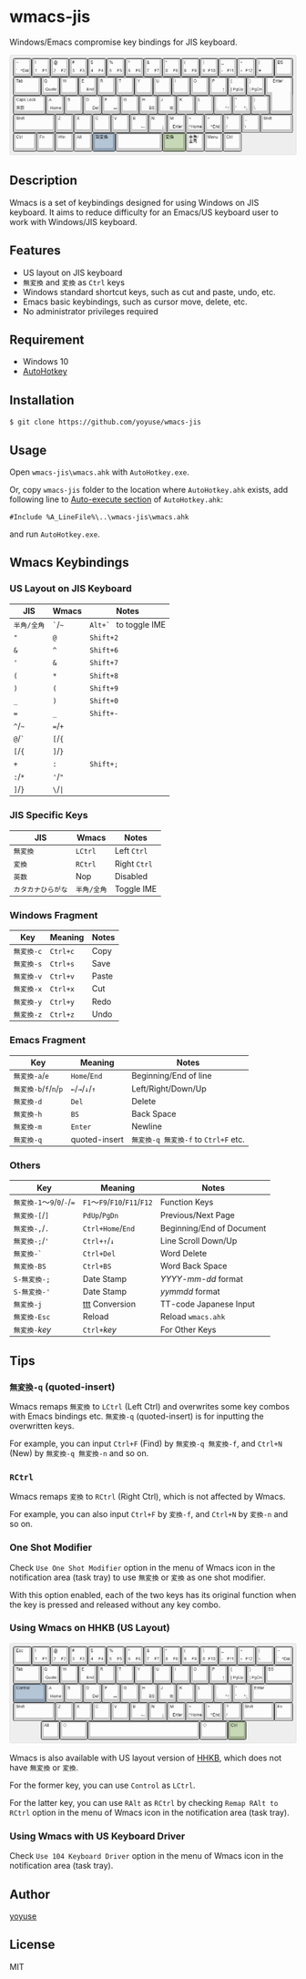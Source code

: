 # wmacs-jis

Windows/Emacs compromise key bindings for JIS keyboard.

![wmacs](img/keyboard-layout.png)

## Description

Wmacs is a set of keybindings designed for using Windows on JIS keyboard.
It aims to reduce difficulty for an Emacs/US keyboard user to work with Windows/JIS keyboard.

## Features

- US layout on JIS keyboard
- `無変換` and `変換` as `Ctrl` keys
- Windows standard shortcut keys, such as cut and paste, undo, etc.
- Emacs basic keybindings, such as cursor move, delete, etc.
- No administrator privileges required

## Requirement

- Windows 10
- [AutoHotkey](https://www.autohotkey.com/)

## Installation

```
$ git clone https://github.com/yoyuse/wmacs-jis
```

## Usage

Open `wmacs-jis\wmacs.ahk` with `AutoHotkey.exe`.

Or, copy `wmacs-jis` folder to the location where `AutoHotkey.ahk` exists, add following line to [Auto-execute section](http://www.autohotkey.com/docs/Scripts.htm#auto) of `AutoHotkey.ahk`:

```
#Include %A_LineFile%\..\wmacs-jis\wmacs.ahk
```

and run `AutoHotkey.exe`.

## Wmacs Keybindings

### US Layout on JIS Keyboard

| JIS | Wmacs | Notes |
|----|----|----|
| `半角/全角` | `` ` ``/`~` | ``Alt+` `` to toggle IME |
| `"` | `@` | `Shift+2` |
| `&` | `^` | `Shift+6` |
| `'` | `&` | `Shift+7` |
| `(` | `*` | `Shift+8` |
| `)` | `(` | `Shift+9` |
| `_` | `)` | `Shift+0` |
| `=` | `_` | `Shift+-` |
| `^`/`~` | `=`/`+` | |
| `@`/`` ` `` | `[`/`{` | |
| `[`/`{` | `]`/`}` | |
| `+` | `:` | `Shift+;` |
| `:`/`*` | `'`/`"` | |
| `]`/`}` | `\`/`\|` | |

### JIS Specific Keys

| JIS | Wmacs | Notes |
|----|----|----|
| `無変換` | `LCtrl` | Left `Ctrl` |
| `変換` | `RCtrl` | Right `Ctrl` |
| `英数` | Nop | Disabled |
| `カタカナひらがな` | `半角/全角` | Toggle IME |

### Windows Fragment

| Key | Meaning | Notes |
|----|----|----|
| `無変換-c` | `Ctrl+c` | Copy |
| `無変換-s` | `Ctrl+s` | Save |
| `無変換-v` | `Ctrl+v` | Paste |
| `無変換-x` | `Ctrl+x` | Cut |
| `無変換-y` | `Ctrl+y` | Redo |
| `無変換-z` | `Ctrl+z` | Undo |

### Emacs Fragment

| Key | Meaning | Notes |
|----|----|----|
| `無変換-a`/`e` | `Home`/`End` | Beginning/End of line |
| `無変換-b`/`f`/`n`/`p` | `←`/`→`/`↓`/`↑` | Left/Right/Down/Up |
| `無変換-d` | `Del` | Delete |
| `無変換-h` | `BS` | Back Space |
| `無変換-m` | `Enter` | Newline |
| `無変換-q` | quoted-insert | `無変換-q 無変換-f` to `Ctrl+F` etc. |

### Others

| Key | Meaning | Notes |
|----|----|----|
| `無変換-1`～`9`/`0`/`-`/`=` | `F1`～`F9`/`F10`/`F11`/`F12` | Function Keys |
| `無変換-[`/`]` | `PdUp`/`PgDn` | Previous/Next Page |
| `無変換-,`/`.` | `Ctrl+Home`/`End` | Beginning/End of Document |
| `無変換-;`/`'` | `Ctrl+↑`/`↓` | Line Scroll Down/Up |
| ``無変換-` `` | `Ctrl+Del` | Word Delete |
| `無変換-BS` | `Ctrl+BS` | Word Back Space |
| `S-無変換-;` | Date Stamp | *YYYY-mm-dd* format |
| `S-無変換-'` | Date Stamp | *yymmdd* format |
| `無変換-j` | [ttt](https://github.com/yoyuse/ttt) Conversion | TT-code Japanese Input |
| `無変換-Esc` | Reload | Reload `wmacs.ahk` |
| `無変換-`*key* | `Ctrl+`*key* | For Other Keys |

## Tips

### `無変換-q` (quoted-insert)

Wmacs remaps `無変換` to `LCtrl` (Left Ctrl) and overwrites some key combos with Emacs bindings etc.
`無変換-q` (quoted-insert) is for inputting the overwritten keys.

For example, you can input `Ctrl+F` (Find) by `無変換-q 無変換-f`, and `Ctrl+N` (New) by `無変換-q 無変換-n` and so on.

### `RCtrl`

Wmacs remaps `変換` to `RCtrl` (Right Ctrl), which is not affected by Wmacs.

For example, you can also input `Ctrl+F` by `変換-f`, and `Ctrl+N` by `変換-n` and so on.

### One Shot Modifier

Check `Use One Shot Modifier` option in the menu of Wmacs icon in the notification area (task tray) to use `無変換` or `変換` as one shot modifier.

With this option enabled, each of the two keys has its original function when the key is pressed and released without any key combo.

### Using Wmacs on HHKB (US Layout)

![wmacs](img/keyboard-layout-hhkb.png)

Wmacs is also available with US layout version of [HHKB](https://happyhackingkb.com/jp/), which does not have `無変換` or `変換`.

For the former key, you can use `Control` as `LCtrl`.

For the latter key, you can use `RAlt` as `RCtrl` by checking `Remap RAlt to RCtrl` option in the menu of Wmacs icon in the notification area (task tray).

### Using Wmacs with US Keyboard Driver

Check `Use 104 Keyboard Driver` option in the menu of Wmacs icon in the notification area (task tray).

## Author

[yoyuse](https://github.com/yoyuse)

## License

MIT
